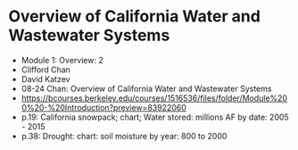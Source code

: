 # Overview of California Water and Wastewater Systems
- Module 1: Overview: 2
- Clifford Chan
- David Katzev
- 08-24 Chan: Overview of California Water and Wastewater Systems
- https://bcourses.berkeley.edu/courses/1516536/files/folder/Module%200%20-%20Introduction?preview=83922060
- p.19: California snowpack; chart; Water stored: millions AF by date: 2005 - 2015
- p.38: Drought: chart: soil moisture by year: 800 to 2000
